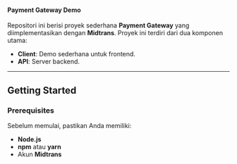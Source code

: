 #### **Payment Gateway Demo**

Repositori ini berisi proyek sederhana **Payment Gateway** yang diimplementasikan dengan **Midtrans**. Proyek ini terdiri dari dua komponen utama:

- **Client**: Demo sederhana untuk frontend.
- **API**: Server backend.

---

## **Getting Started**

### **Prerequisites**
Sebelum memulai, pastikan Anda memiliki:

- **Node.js**
- **npm** atau **yarn**
- Akun **Midtrans**
